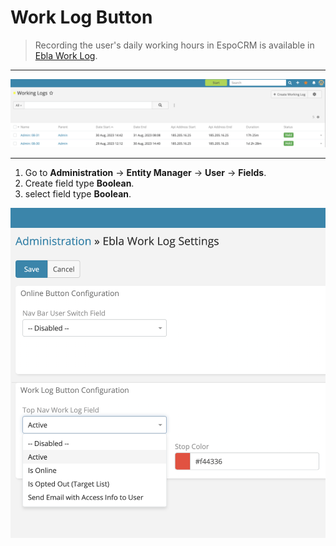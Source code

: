 # Work Log Button

> Recording the user's daily working hours in EspoCRM is available
> in [Ebla Work Log](https://www.eblasoft.com.tr/espocrm-extension-page/espocrm-ebla-worklog).

---

![Work Log Button](../../_static/images/espocrm-extensions/work-log/log.png)

---

1. Go to **Administration** -> **Entity Manager** -> **User** -> **Fields**.
2. Create field type **Boolean**.
3. select field type **Boolean**.

![Work Log Button](../../_static/images/espocrm-extensions/work-log/log-op.png)